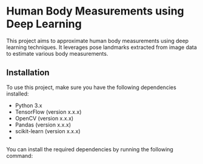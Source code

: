 # Human Body Measurements using Deep Learning

This project aims to approximate human body measurements using deep learning techniques. It leverages pose landmarks extracted from image data to estimate various body measurements.

## Installation

To use this project, make sure you have the following dependencies installed:

- Python 3.x
- TensorFlow (version x.x.x)
- OpenCV (version x.x.x)
- Pandas (version x.x.x)
- scikit-learn (version x.x.x)
- <add any other dependencies>

You can install the required dependencies by running the following command:

